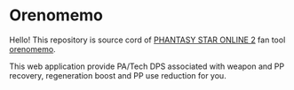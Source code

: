 # Orenomemo

Hello! This repository is source cord of [PHANTASY STAR ONLINE 2](http://pso2.jp/) fan tool [orenomemo](http://cy-i-wc.com/orenomemo/).

This web application provide PA/Tech DPS associated with weapon and PP recovery, regeneration boost and PP use reduction for you.
